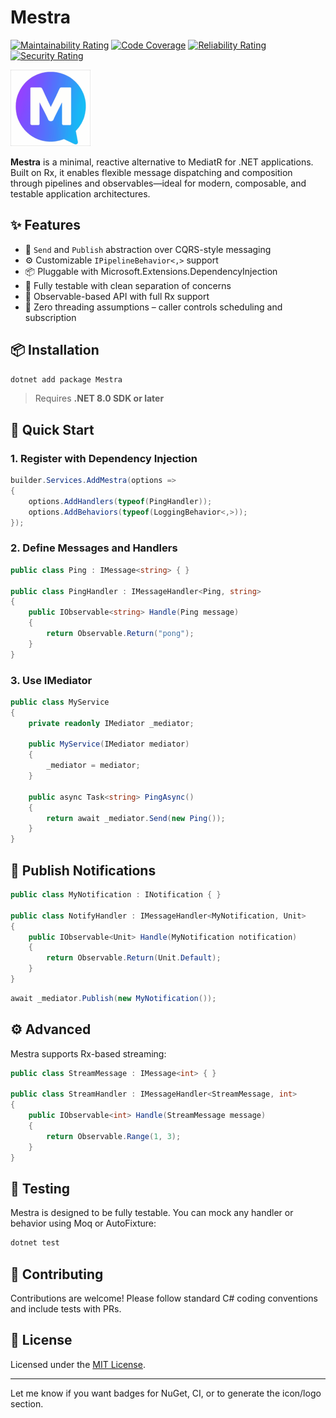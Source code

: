 # Mestra

[![Maintainability Rating](https://sonarcloud.io/api/project_badges/measure?project=dev-hancock_Mestra\&metric=sqale_rating)](https://sonarcloud.io/summary/new_code?id=dev-hancock_Mestra)
[![Code Coverage](https://sonarcloud.io/api/project_badges/measure?project=dev-hancock_Mestra\&metric=coverage)](https://sonarcloud.io/summary/new_code?id=dev-hancock_Mestra)
[![Reliability Rating](https://sonarcloud.io/api/project_badges/measure?project=dev-hancock_Mestra\&metric=reliability_rating)](https://sonarcloud.io/summary/new_code?id=dev-hancock_Mestra)
[![Security Rating](https://sonarcloud.io/api/project_badges/measure?project=dev-hancock_Mestra\&metric=security_rating)](https://sonarcloud.io/summary/new_code?id=dev-hancock_Mestra)

![Mestra logo](https://raw.githubusercontent.com/dev-hancock/Mestra/main/icon.png)

**Mestra** is a minimal, reactive alternative to MediatR for .NET applications. Built on Rx, it enables flexible message dispatching and composition through pipelines and observables—ideal for modern, composable, and testable application architectures.

## ✨ Features

* 🔁 `Send` and `Publish` abstraction over CQRS-style messaging
* ⚙️ Customizable `IPipelineBehavior<,>` support
* 📦 Pluggable with Microsoft.Extensions.DependencyInjection
* 🧪 Fully testable with clean separation of concerns
* 📡 Observable-based API with full Rx support
* 🧵 Zero threading assumptions – caller controls scheduling and subscription

## 📦 Installation

```bash
dotnet add package Mestra
```

> Requires **.NET 8.0 SDK or later**

## 🚀 Quick Start

### 1. Register with Dependency Injection

```csharp
builder.Services.AddMestra(options =>
{
    options.AddHandlers(typeof(PingHandler));
    options.AddBehaviors(typeof(LoggingBehavior<,>));
});
```

### 2. Define Messages and Handlers

```csharp
public class Ping : IMessage<string> { }

public class PingHandler : IMessageHandler<Ping, string>
{
    public IObservable<string> Handle(Ping message)
    {
        return Observable.Return("pong");
    }
}
```

### 3. Use IMediator

```csharp
public class MyService
{
    private readonly IMediator _mediator;

    public MyService(IMediator mediator)
    {
        _mediator = mediator;
    }

    public async Task<string> PingAsync()
    {
        return await _mediator.Send(new Ping());
    }
}
```

## 🔄 Publish Notifications

```csharp
public class MyNotification : INotification { }

public class NotifyHandler : IMessageHandler<MyNotification, Unit>
{
    public IObservable<Unit> Handle(MyNotification notification)
    {
        return Observable.Return(Unit.Default);
    }
}
```

```csharp
await _mediator.Publish(new MyNotification());
```

## ⚙️ Advanced

Mestra supports Rx-based streaming:

```csharp
public class StreamMessage : IMessage<int> { }

public class StreamHandler : IMessageHandler<StreamMessage, int>
{
    public IObservable<int> Handle(StreamMessage message) 
    {
        return Observable.Range(1, 3); 
    }
}
```

## 🧪 Testing

Mestra is designed to be fully testable. You can mock any handler or behavior using Moq or AutoFixture:

```bash
dotnet test
```

## 🤝 Contributing

Contributions are welcome! Please follow standard C# coding conventions and include tests with PRs.

## 📄 License

Licensed under the [MIT License](LICENSE).

---

Let me know if you want badges for NuGet, CI, or to generate the icon/logo section.
